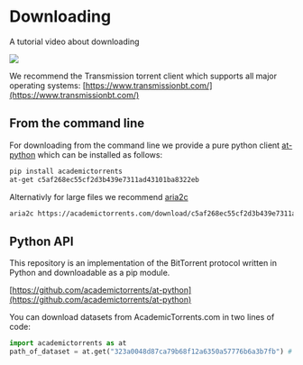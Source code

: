 # Downloading

A tutorial video about downloading

[![](https://img.youtube.com/vi/mgONKmc52iI/0.jpg)](https://www.youtube.com/watch?v=mgONKmc52iI)


We recommend the Transmission torrent client which supports all major operating systems: [https://www.transmissionbt.com/](https://www.transmissionbt.com/)


## From the command line

For downloading from the command line we provide a pure python client [at-python](https://github.com/academictorrents/at-python) which can be installed as follows:

```bash
pip install academictorrents
at-get c5af268ec55cf2d3b439e7311ad43101ba8322eb
```

Alternativly for large files we recommend [aria2c](https://aria2.github.io/)

```bash
aria2c https://academictorrents.com/download/c5af268ec55cf2d3b439e7311ad43101ba8322eb.torrent
```


## Python API

This repository is an implementation of the BitTorrent protocol written in Python and downloadable as a pip module. 

[https://github.com/academictorrents/at-python](https://github.com/academictorrents/at-python)

You can download datasets from AcademicTorrents.com in two lines of code:

```python
import academictorrents as at
path_of_dataset = at.get("323a0048d87ca79b68f12a6350a57776b6a3b7fb") # Download mnist dataset
```
